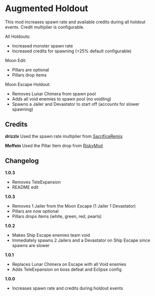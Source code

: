 # Augmented Holdout

This mod increases spawn rate and available credits during all holdout events. Credit multiplier is configurable.

All Holdouts:
  - Increased monster spawn rate
  - Increased credits for spawning (+25% default configurable)

Moon Edit:
  - Pillars are optional
  - Pillars drop items

Moon Escape Holdout:
  - Removes Lunar Chimera from spawn pool
  - Adds all void enemies to spawn pool (no voidling)
  - Spawns a Jailer and Devastator to start off (accounts for slower spawning)

## Credits

**drizzlx** Used the spawn rate multiplier from [SacrificeRemix](https://thunderstore.io/package/drizzlx/SacrificeRemix/)

**Moffein** Used the Pillar Item drop from [RiskyMod](https://thunderstore.io/package/Risky_Lives/RiskyMod/)

## Changelog

**1.0.3**

- Removes TeleExpansion
- README edit

**1.0.3**

- Removes 1 Jailer from the Moon Escape (1 Jailer 1 Devastator)
- Pillars are now optional
- Pillars drops items (white, green, red, pearls)

**1.0.2**

- Makes Ship Escape enemies team void
- Immediately spawns 2 Jailers and a Devastator on Ship Escape since spawns are slower

**1.0.1**

- Replaces Lunar Chimera on Escape with all Void enemies
- Adds TeleExpansion on boss defeat and Eclipse config

**1.0.0**

- Increases spawn rate and credits during holdout events
